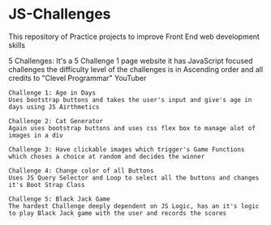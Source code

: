 # JS-Challenges
This repository of Practice projects to improve Front End web development skills

5 Challenges: 
It's a 5 Challenge 1 page website it has JavaScript focused challenges the difficulty level of the challenges is in Ascending order and all credits to "Clevel Programmar" YouTuber 

    Challenge 1: Age in Days 
    Uses bootstrap buttons and takes the user's input and give's age in days using JS Airthmetics

    Challenge 2: Cat Generator
    Again uses bootstrap buttons and uses css flex box to manage alot of images in a div

    Challenge 3: Have clickable images which trigger's Game Functions which choses a choice at random and decides the winner

    Challenge 4: Change color of all Buttons
    Uses JS Query Selector and Loop to select all the buttons and changes it's Boot Strap Class

    Challenge 5: Black Jack Game
    The hardest Challenge deeply dependent on JS Logic, has an it's logic to play Black Jack game with the user and records the scores

